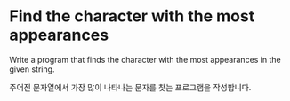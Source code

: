 # Find the character with the most appearances

Write a program that finds the character with the most appearances in the given string.

주어진 문자열에서 가장 많이 나타나는 문자를 찾는 프로그램을 작성합니다.
